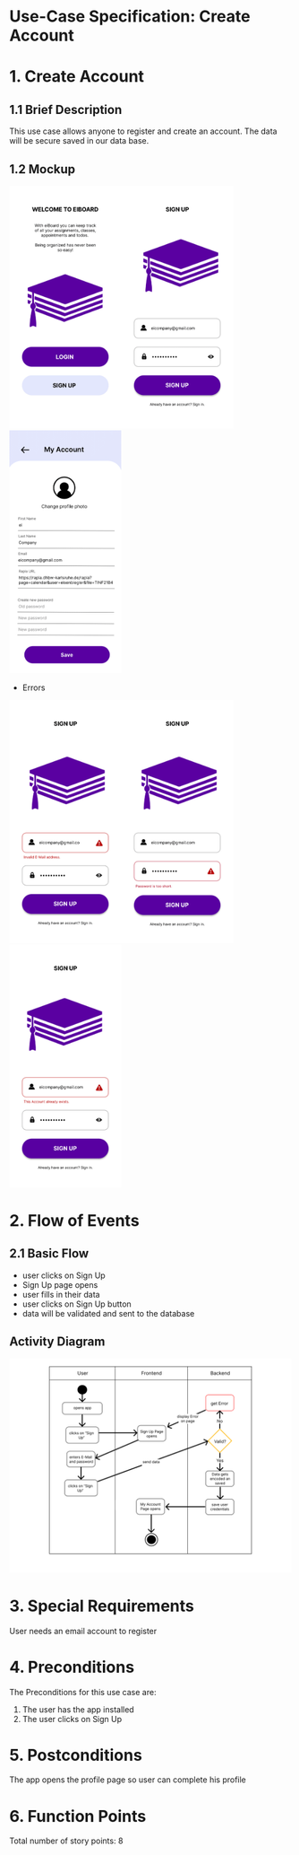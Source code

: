 # Use-Case Specification: Create Account

# 1. Create Account

## 1.1 Brief Description
This use case allows anyone to register and create an account. The data will be secure saved in our data base.

## 1.2 Mockup
<img src="eiBoard-01.png" alt="Open page" style="width:200px;"/><img src="eiBoard-03.png" alt="Sign Up Page" style="width:200px;"/><img src="eiBoard-18.png" alt="completing profile" style="width:200px;"/>

- Errors

<img src="eiBoard-20.png" alt="Registration Fail 1" style="width:200px;"/><img src="eiBoard-21.png" alt="Registration Fail 2" style="width:200px;"/><img src="eiBoard-26.png" alt="Registration Fail 3" style="width:200px;"/>

# 2. Flow of Events

## 2.1 Basic Flow
- user clicks on Sign Up
- Sign Up page opens
- user fills in their data
- user clicks on Sign Up button
- data will be validated and sent to the database

## Activity Diagram
<img src="ActivityDiagram_SIGN_UP.png" alt="Activity Diagram Sign Up" style="width:800px;"/>

# 3. Special Requirements
User needs an email account to register

# 4. Preconditions
The Preconditions for this use case are:
1. The user has the app installed
2. The user clicks on Sign Up

# 5. Postconditions
The app opens the profile page so user can complete his profile

# 6. Function Points
Total number of story points: 8
